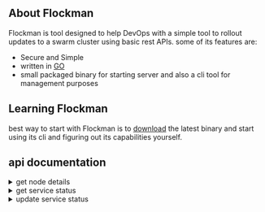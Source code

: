 ## About Flockman

Flockman is tool designed to help DevOps with a simple tool to rollout updates to a swarm cluster using basic rest APIs. some of its features are:

- Secure and Simple
- written in [GO](https://go.dev/)
- small packaged binary for starting server and also a cli tool for management purposes

## Learning Flockman

best way to start with Flockman is to [download](https://github.com/erfantkerfan/flockman/releases) the latest binary and start using its cli and figuring out its capabilities yourself.

## api documentation

<details>
  <summary> get node details </summary>

    GET `/api/v1/node`

```json
{
  "node_name":"erfan-zenbook-ux325ea"
}
```

</details>


<details>
  <summary> get service status </summary>


```json
POST `/api/v1/service/status`

{
    "token":"TOKEN"
}
```


```json
{
    "image":"nginx:latest","service":"nginx"
}
```

</details>


<details>
  <summary> update service status </summary>


```json
POST `/api/v1/service/update`

{
    "token":"TOKEN",
    "tag":"alpine",
    "start_first":true,
    "stop_signal":"QUIT"
}
```


```json
{
    "image":"nginx:alpine",
    "service":"nginx"
}
```

</details>
